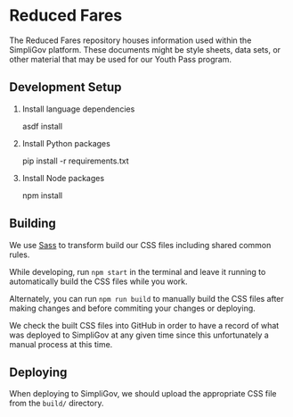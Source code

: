 # Reduced Fares

The Reduced Fares repository houses information used within the SimpliGov platform. These documents might be style sheets, data sets, or other material that may be used for our Youth Pass program.

## Development Setup

1. Install language dependencies

   asdf install

1. Install Python packages

   pip install -r requirements.txt

1. Install Node packages

   npm install

## Building

We use [Sass][sass] to transform build our CSS files including shared common rules.

While developing, run `npm start` in the terminal and leave it running to automatically build the CSS files while you work.

Alternately, you can run `npm run build` to manually build the CSS files after making changes and before commiting your changes or deploying.

We check the built CSS files into GitHub in order to have a record of what was deployed to SimpliGov at any given time since this unfortunately a manual process at this time.

## Deploying

When deploying to SimpliGov, we should upload the appropriate CSS file from the `build/` directory.

[sass]: https://sass-lang.com
